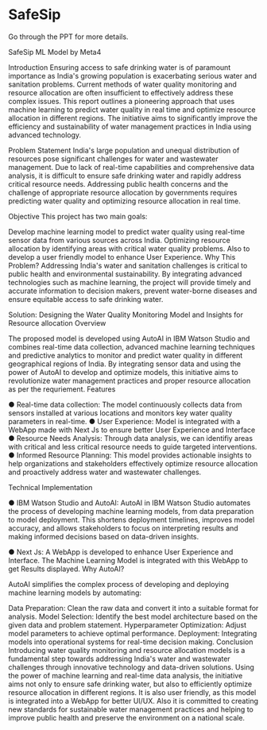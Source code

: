 # SafeSip

Go through the PPT for more details.

SafeSip ML Model by Meta4

Introduction Ensuring access to safe drinking water is of paramount importance as India's growing population is exacerbating serious water and sanitation problems. Current methods of water quality monitoring and resource allocation are often insufficient to effectively address these complex issues. This report outlines a pioneering approach that uses machine learning to predict water quality in real time and optimize resource allocation in different regions. The initiative aims to significantly improve the efficiency and sustainability of water management practices in India using advanced technology.

Problem Statement India's large population and unequal distribution of resources pose significant challenges for water and wastewater management. Due to lack of real-time capabilities and comprehensive data analysis, it is difficult to ensure safe drinking water and rapidly address critical resource needs. Addressing public health concerns and the challenge of appropriate resource allocation by governments requires predicting water quality and optimizing resource allocation in real time.

Objective This project has two main goals:

Develop machine learning model to predict water quality using real-time sensor data from various sources across India.
Optimizing resource allocation by identifying areas with critical water quality problems.
Also to develop a user friendly model to enhance User Experience.
Why This Problem? Addressing India's water and sanitation challenges is critical to public health and environmental sustainability. By integrating advanced technologies such as machine learning, the project will provide timely and accurate information to decision makers, prevent water-borne diseases and ensure equitable access to safe drinking water.

Solution: Designing the Water Quality Monitoring Model and Insights for Resource allocation Overview

The proposed model is developed using AutoAI in IBM Watson Studio and combines real-time data collection, advanced machine learning techniques and predictive analytics to monitor and predict water quality in different geographical regions of India. By integrating sensor data and using the power of AutoAI to develop and optimize models, this initiative aims to revolutionize water management practices and proper resource allocation as per the requriement. Features

● Real-time data collection: The model continuously collects data from sensors installed at various locations and monitors key water quality parameters in real-time. ● User Experience: Model is integrated with a WebApp made with Next Js to ensure better User Experience and Interface ● Resource Needs Analysis: Through data analysis, we can identifiy areas with critical and less critical resource needs to guide targeted interventions. ● Informed Resource Planning: This model provides actionable insights to help organizations and stakeholders effectively optimize resource allocation and proactively address water and wastewater challenges.

Technical Implementation

● IBM Watson Studio and AutoAI: AutoAI in IBM Watson Studio automates the process of developing machine learning models, from data preparation to model deployment. This shortens deployment timelines, improves model accuracy, and allows stakeholders to focus on interpreting results and making informed decisions based on data-driven insights.

● Next Js: A WebApp is developed to enhance User Experience and Interface. The Machine Learning Model is integrated with this WebApp to get Results displayed. Why AutoAI?

AutoAI simplifies the complex process of developing and deploying machine learning models by automating:

Data Preparation: Clean the raw data and convert it into a suitable format for analysis.
Model Selection: Identify the best model architecture based on the given data and problem statement.
Hyperparameter Optimization: Adjust model parameters to achieve optimal performance.
Deployment: Integrating models into operational systems for real-time decision making.
Conclusion Introducing water quality monitoring and resource allocation models is a fundamental step towards addressing India's water and wastewater challenges through innovative technology and data-driven solutions. Using the power of machine learning and real-time data analysis, the initiative aims not only to ensure safe drinking water, but also to efficiently optimize resource allocation in different regions. It is also user friendly, as this model is integrated into a WebApp for better UI/UX. Also it is committed to creating new standards for sustainable water management practices and helping to improve public health and preserve the environment on a national scale.
